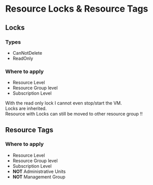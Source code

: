 # Resource Locks & Resource Tags
## Locks
### Types
- CanNotDelete 
- ReadOnly
### Where to apply
- Resource Level
- Resource Group level
- Subscription Level

With the read only lock I cannot even stop/start the VM.  
Locks are inherited.  
Resource with Locks can still be moved to other resource group :bangbang:

## Resource Tags

### Where to apply
- Resource Level
- Resource Group level
- Subscription Level
- **NOT** Administrative Units
- **NOT** Management Group
